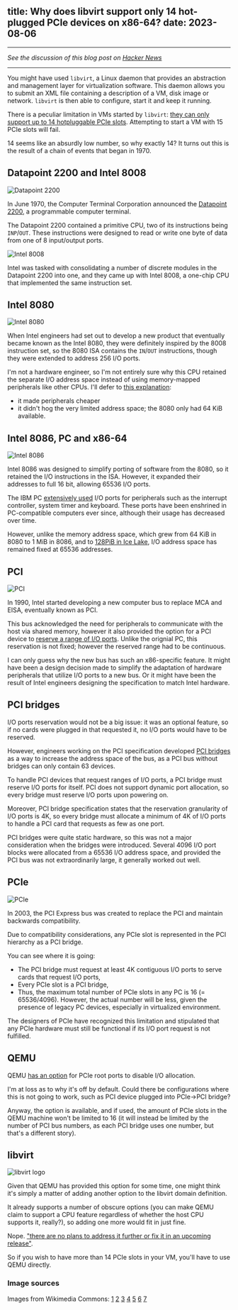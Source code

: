 title: Why does libvirt support only 14 hot-plugged PCIe devices on x86-64?
date: 2023-08-06
----
<hr>

*See the discussion of this blog post on [Hacker News](https://news.ycombinator.com/item?id=37023885)*

<hr>

You might have used `libvirt`, a Linux daemon that provides an abstraction
and management layer for virtualization software. This daemon allows you
to submit an XML file containing a description of a VM, disk image or network.
`libvirt` is then able to configure, start it and keep it running.

There is a peculiar limitation in VMs started by `libvirt`:
[they can only support up to 14 hotpluggable PCIe slots](https://bugzilla.redhat.com/show_bug.cgi?id=1408810).
Attempting to start a VM with 15 PCIe slots will fail.

14 seems like an absurdly low number, so why exactly 14? It turns out
this is the result of a chain of events that began in 1970.

## Datapoint 2200 and Intel 8008

![Datapoint 2200](dp2200.jpg)

In June 1970, the Computer Terminal Corporation announced
the [Datapoint 2200](https://en.wikipedia.org/wiki/Datapoint_2200), a programmable
computer terminal.

The Datapoint 2200 contained a primitive CPU, two of its instructions being `INP`/`OUT`.
These instructions were designed to read or write one byte of data from one
of 8 input/output ports.

![Intel 8008](8008.jpg)

Intel was tasked with consolidating a number of discrete modules in the Datapoint 2200
into one, and they came up with Intel 8008, a one-chip CPU that implemented the same
instruction set.

## Intel 8080

![Intel 8080](8080.jpg)

When Intel engineers had set out to develop a new product that eventually became
known as the Intel 8080, they were definitely inspired by the 8008 instruction set,
so the 8080 ISA contains the `IN`/`OUT` instructions, though they were extended to address 256
I/O ports.

I'm not a hardware engineer, so I'm not entirely sure why this CPU retained the
separate I/O address space instead of using memory-mapped peripherals like other CPUs.
I'll defer to [this explanation](https://retrocomputing.stackexchange.com/a/25528):
- it made peripherals cheaper
- it didn't hog the very limited address space; the 8080 only had 64 KiB available.

## Intel 8086, PC and x86-64

![Intel 8086](8086.jpg)

Intel 8086 was designed to simplify porting of software from the 8080, so it retained
the I/O instructions in the ISA. However, it expanded their addresses to full 16 bit,
allowing 65536 I/O ports.

The IBM PC [extensively used](https://en.wikipedia.org/wiki/Input/output_base_address)
I/O ports for peripherals such as the interrupt controller, system timer and keyboard.
These ports have been enshrined in PC-compatible computers ever since, although
their usage has decreased over time.

However, unlike the memory address space, which grew from 64 KiB in 8080 to 1 MiB in 8086,
and to [128PiB in Ice Lake](https://en.wikipedia.org/wiki/Intel_5-level_paging), I/O address
space has remained fixed at 65536 addresses.

## PCI

![PCI](pci.jpg)

In 1990, Intel started developing a new computer bus to replace MCA and EISA,
eventually known as PCI.

This bus acknowledged the need for peripherals to communicate with the host via shared
memory, however it also provided the option for a PCI device to [reserve a range
of I/O ports](https://en.wikipedia.org/wiki/Peripheral_Component_Interconnect#PCI_address_spaces).
Unlike the orignial PC, this reservation is not fixed; however the reserved
range had to be continuous.

I can only guess why the new bus has such an x86-specific feature. It might have
been a design decision made to simplify the adaptation of hardware peripherals
that utilize I/O ports to a new bus. Or it might have been the result of Intel
engineers designing the specification to match Intel hardware.

## PCI bridges

I/O ports reservation would not be a big issue: it was an optional feature,
so if no cards were plugged in that requested it, no I/O ports would have
to be reserved.

However, engineers working on the PCI specification developed
[PCI bridges](https://cds.cern.ch/record/551427/files/cer-2308933.pdf)
as a way to increase the address space of the bus, as a PCI bus without bridges
can only contain 63 devices.

To handle PCI devices that request ranges of I/O ports, a PCI bridge
must reserve I/O ports for itself. PCI does not support dynamic port allocation,
so every bridge must reserve I/O ports upon powering on.

Moreover, PCI bridge specification states that the reservation granularity
of I/O ports is 4K, so every bridge must allocate a minimum of 4K of I/O ports
to handle a PCI card that requests as few as one port.

PCI bridges were quite static hardware, so this was not a major consideration
when the bridges were introduced. Several 4096 I/O port blocks were allocated
from a 65536 I/O address space, and provided the PCI bus was not extraordinarily
large, it generally worked out well.

## PCIe

![PCIe](pcie.jpg)

In 2003, the PCI Express bus was created to replace the PCI and maintain
backwards compatibility.

Due to compatibility considerations, any PCIe slot is represented in the PCI
hierarchy as a PCI bridge.

You can see where it is going:
- The PCI bridge must request at least 4K contiguous I/O ports to serve cards
  that request I/O ports,
- Every PCIe slot is a PCI bridge,
- Thus, the maximum total number of PCIe slots in any PC is 16 (= 65536/4096).
  However, the actual number will be less, given the presence of legacy PC devices,
  especially in virtualized environment.

The designers of PCIe have recognized this limitation and stipulated that any
PCIe hardware must still be functional if its I/O port request is not fulfilled.

## QEMU

QEMU [has an option](https://patchwork.kernel.org/project/qemu-devel/patch/1501964858-5159-5-git-send-email-zuban32s@gmail.com/#20795751)
for PCIe root ports to disable I/O allocation.

I'm at loss as to why it's off by default. Could there be configurations where
this is not going to work, such as PCI device plugged into PCIe->PCI bridge?

Anyway, the option is available, and if used, the amount of PCIe slots
in the QEMU machine won't be limited to 16 (it will instead be limited by the number
of PCI bus numbers, as each PCI bridge uses one number, but that's a different
story).

## libvirt

![libvirt logo](libvirt.png)

Given that QEMU has provided this option for some time, one might think
it's simply a matter of adding another option to the libvirt domain definition.

It already supports a number of obscure options (you can make QEMU claim to
support a CPU feature regardless of whether the host CPU supports it, really?), so
adding one more would fit in just fine.

Nope. ["there are no plans to address it further or fix it in an upcoming release"](https://bugzilla.redhat.com/show_bug.cgi?id=1408810).

So if you wish to have more than 14 PCIe slots in your VM, you'll have to use
QEMU directly.

### Image sources

Images from Wikimedia Commons:
[1](https://commons.wikimedia.org/wiki/File:Intel_8080_open-closed.jpg)
[2](https://commons.wikimedia.org/wiki/File:Datapoint2200img.jpg)
[3](https://commons.wikimedia.org/wiki/File:Intel_8080_open-closed.jpg)
[4](https://commons.wikimedia.org/wiki/File:Intel_C8086.jpg)
[5](https://commons.wikimedia.org/wiki/File:PCI_Slots_Digon3.JPG)
[6](https://commons.wikimedia.org/wiki/File:PCI-E_%26_PCI_slots_on_DFI_LanParty_nF4_SLI-DR_20050531.jpg)
[7](https://commons.wikimedia.org/wiki/File:Libvirt_logo.svg)
